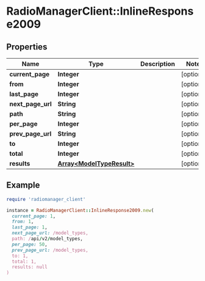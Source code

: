 # RadioManagerClient::InlineResponse2009

## Properties

| Name | Type | Description | Notes |
| ---- | ---- | ----------- | ----- |
| **current_page** | **Integer** |  | [optional] |
| **from** | **Integer** |  | [optional] |
| **last_page** | **Integer** |  | [optional] |
| **next_page_url** | **String** |  | [optional] |
| **path** | **String** |  | [optional] |
| **per_page** | **Integer** |  | [optional] |
| **prev_page_url** | **String** |  | [optional] |
| **to** | **Integer** |  | [optional] |
| **total** | **Integer** |  | [optional] |
| **results** | [**Array&lt;ModelTypeResult&gt;**](ModelTypeResult.md) |  | [optional] |

## Example

```ruby
require 'radiomanager_client'

instance = RadioManagerClient::InlineResponse2009.new(
  current_page: 1,
  from: 1,
  last_page: 1,
  next_page_url: /model_types,
  path: /api/v2/model_types,
  per_page: 50,
  prev_page_url: /model_types,
  to: 1,
  total: 1,
  results: null
)
```

